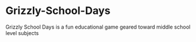 # Grizzly-School-Days
Grizzly School Days is a fun educational game geared toward middle school level subjects
